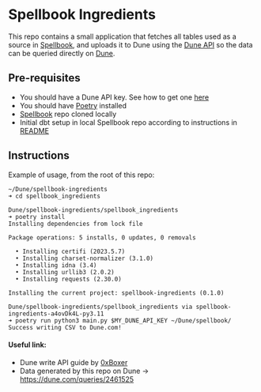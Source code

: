 # Spellbook Ingredients

This repo contains a small application that fetches all tables used as a source in [Spellbook](https://github.com/duneanalytics/spellbook), and uploads it to Dune using the [Dune API](https://dune.com/docs/api/) so the data can be queried directly on [Dune](dune.com).

## Pre-requisites

- You should have a Dune API key. See how to get one [here](https://dune.com/docs/api/)
- You should have [Poetry](https://python-poetry.org/docs/master/) installed
- [Spellbook](https://github.com/duneanalytics/spellbook) repo cloned locally
- Initial dbt setup in local Spellbook repo according to instructions in [README](https://github.com/duneanalytics/spellbook/blob/main/README.md)

## Instructions

Example of usage, from the root of this repo:

```console
~/Dune/spellbook-ingredients 
➜ cd spellbook_ingredients 

Dune/spellbook-ingredients/spellbook_ingredients 
➜ poetry install
Installing dependencies from lock file

Package operations: 5 installs, 0 updates, 0 removals

  • Installing certifi (2023.5.7)
  • Installing charset-normalizer (3.1.0)
  • Installing idna (3.4)
  • Installing urllib3 (2.0.2)
  • Installing requests (2.30.0)

Installing the current project: spellbook-ingredients (0.1.0)

Dune/spellbook-ingredients/spellbook_ingredients via spellbook-ingredients-a4ovDk4L-py3.11 
➜ poetry run python3 main.py $MY_DUNE_API_KEY ~/Dune/spellbook/                      
Success writing CSV to Dune.com!
```

#### Useful link:

- Dune write API guide by [0xBoxer](https://github.com/0xBoxer)
- Data generated by this repo on Dune -> https://dune.com/queries/2461525
